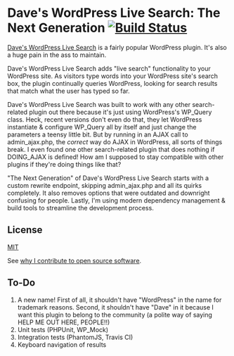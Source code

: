 Dave's WordPress Live Search: The Next Generation [![Build Status](https://travis-ci.org/daveross/dwlstng.svg?branch=master)](https://travis-ci.org/daveross/dwlstng)
=======

[Dave's WordPress Live Search](https://wordpress.org/plugins/daves-wordpress-live-search/) is a fairly popular WordPress plugin. It's also a huge pain in the ass to maintain.

Dave's WordPress Live Search adds "live search" functionality to your WordPress site. As visitors type words into your WordPress site's search box, the plugin continually queries WordPress, looking for search results that match what the user has typed so far.

Dave's WordPress Live Search was built to work with any other search-related plugin out there because it's just using WordPress's WP_Query class. Heck, recent versions don't even do that, they let WordPress instantiate & configure WP_Query all by itself and just change the parameters a teensy little bit. But by running in an AJAX call to admin_ajax.php, the *correct* way do AJAX in WordPress, all sorts of things break. I even found one other search-related plugin that does nothing if DOING_AJAX is defined! How am I supposed to stay compatible with other plugins if they're doing things like that?

"The Next Generation" of Dave's WordPress Live Search starts with a custom rewrite endpoint, skipping admin_ajax.php and all its quirks completely. It also removes options that were outdated and downright confusing for people. Lastly, I'm using modern dependency management & build tools to streamline the development process.

## License

[MIT](http://daveross.mit-license.org/)

See [why I contribute to open source software](https://davidmichaelross.com/blog/contribute-open-source-software/).

## To-Do

1. A new name! First of all, it shouldn't have "WordPress" in the name for trademark reasons. Second, it shouldn't have "Dave" in it because I want this plugin to belong to the community (a polite way of saying HELP ME OUT HERE, PEOPLE!!)
2. Unit tests (PHPUnit, WP_Mock)
3. Integration tests (PhantomJS, Travis CI)
4. Keyboard navigation of results
